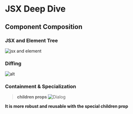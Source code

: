 # JSX Deep Dive

## Component Composition

### JSX and Element Tree

![jsx and element](public/images/jsx_and_element.png)

### Diffing

![alt](https://)

### Containment & Specialization

> **children props**
> ![Dialog](https://)

**It is more robust and reusable with the special children prop**


